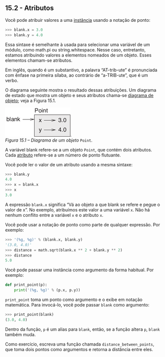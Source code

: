 ## 15.2 - Atributos

Você pode atribuir valores a uma [instância](08-glossario.md#instância) usando a notação de ponto:

```python
>>> blank.x = 3.0
>>> blank.y = 4.0
```

Essa sintaxe é semelhante à usada para selecionar uma variável de um módulo, como math.pi ou string.whitespace. Nesse caso, entretanto, estamos atribuindo valores a elementos nomeados de um objeto. Esses elementos chamam-se atributos.

Em inglês, quando é um substantivo, a palavra “AT-trib-ute” é pronunciada com ênfase na primeira sílaba, ao contrário de “a-TRIB-ute”, que é um verbo.

O diagrama seguinte mostra o resultado dessas atribuições. Um diagrama de estado que mostra um objeto e seus atributos chama-se [diagrama de objeto](08-glossario.md#diagrama-de-objeto); veja a Figura 15.1.

![Figura 15.1 – Diagrama de um objeto Point](/fig/tnkp_1501.png).
<br>_Figura 15.1 – Diagrama de um objeto_ `Point`.

A variável blank refere-se a um objeto `Point`, que contém dois atributos. Cada [atributo](08-glossario.md#atributo) refere-se a um número de ponto flutuante.

Você pode ler o valor de um atributo usando a mesma sintaxe:

```python
>>> blank.y
4.0
>>> x = blank.x
>>> x
3.0
```

A expressão `blank.x` significa “Vá ao objeto a que blank se refere e pegue o valor de x”. No exemplo, atribuímos este valor a uma variável `x`. Não há nenhum conflito entre a variável `x` e o atributo `x`.

Você pode usar a notação de ponto como parte de qualquer expressão. Por exemplo:

```python
>>> '(%g, %g)' % (blank.x, blank.y)
'(3.0, 4.0)'
>>> distance = math.sqrt(blank.x ** 2 + blank.y ** 2)
>>> distance
5.0
```

Você pode passar uma instância como argumento da forma habitual. Por exemplo:

```python
def print_point(p):
    print('(%g, %g)' % (p.x, p.y))
```

`print_point` toma um ponto como argumento e o exibe em notação matemática. Para invocá-lo, você pode passar `blank` como argumento:

```python
>>> print_point(blank)
(3.0, 4.0)
```

Dentro da função, `p` é um alias para `blank`, então, se a função altera `p`, `blank` também muda.

Como exercício, escreva uma função chamada `distance_between_points`, que toma dois pontos como argumentos e retorna a distância entre eles.
